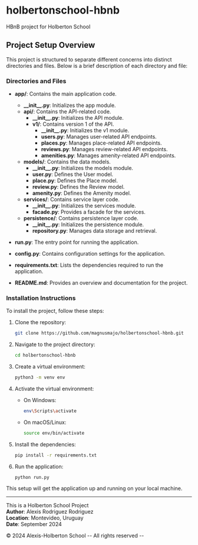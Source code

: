 # holbertonschool-hbnb

HBnB project for Holberton School

## Project Setup Overview

This project is structured to separate different concerns into distinct directories and files. Below is a brief description of each directory and file:

### Directories and Files

- **app/**: Contains the main application code.
    - **\_\_init\_\_.py**: Initializes the app module.
    - **api/**: Contains the API-related code.
        - **\_\_init\_\_.py**: Initializes the API module.
        - **v1/**: Contains version 1 of the API.
            - **\_\_init\_\_.py**: Initializes the v1 module.
            - **users.py**: Manages user-related API endpoints.
            - **places.py**: Manages place-related API endpoints.
            - **reviews.py**: Manages review-related API endpoints.
            - **amenities.py**: Manages amenity-related API endpoints.
    - **models/**: Contains the data models.
        - **\_\_init\_\_.py**: Initializes the models module.
        - **user.py**: Defines the User model.
        - **place.py**: Defines the Place model.
        - **review.py**: Defines the Review model.
        - **amenity.py**: Defines the Amenity model.
    - **services/**: Contains service layer code.
        - **\_\_init\_\_.py**: Initializes the services module.
        - **facade.py**: Provides a facade for the services.
    - **persistence/**: Contains persistence layer code.
        - **\_\_init\_\_.py**: Initializes the persistence module.
        - **repository.py**: Manages data storage and retrieval.

- **run.py**: The entry point for running the application.
- **config.py**: Contains configuration settings for the application.
- **requirements.txt**: Lists the dependencies required to run the application.
- **README.md**: Provides an overview and documentation for the project.

### Installation Instructions

To install the project, follow these steps:

1. Clone the repository:
     ```sh
     git clone https://github.com/magnusmajo/holbertonschool-hbnb.git
     ```

2. Navigate to the project directory:
     ```sh
     cd holbertonschool-hbnb
     ```

3. Create a virtual environment:
     ```sh
     python3 -m venv env
     ```

4. Activate the virtual environment:
     - On Windows:
         ```sh
         env\Scripts\activate
         ```
     - On macOS/Linux:
         ```sh
         source env/bin/activate
         ```

5. Install the dependencies:
     ```sh
     pip install -r requirements.txt
     ```

6. Run the application:
     ```sh
     python run.py
     ```

This setup will get the application up and running on your local machine.

---

This is a Holberton School Project  
**Author**: Alexis Rodriguez Rodriguez  
**Location**: Montevideo, Uruguay  
**Date**: September 2024

© 2024 Alexis-Holberton School -- All rights reserved --